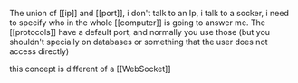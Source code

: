 The union of [[ip]] and [[port]], i don't talk to an Ip, i talk to a socker, i need to specify who in the whole [[computer]] is going to answer me. The [[protocols]] have a default port, and normally you use those (but you shouldn't specially on databases or something that the user does not access directly)

this concept is different of a [[WebSocket]]